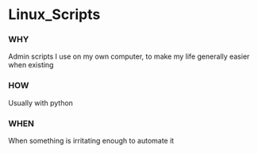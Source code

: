 # Linux_Scripts

### WHY

Admin scripts I use on my own computer, to make my life generally easier when existing


### HOW

Usually with python

### WHEN

When something is irritating enough to automate it
